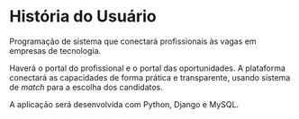 # História do Usuário


Programação de sistema que conectará profissionais às vagas em empresas de tecnologia. 

Haverá o portal do profissional e o portal das oportunidades. A plataforma conectará as capacidades de forma prática e transparente, usando sistema de *match* para a escolha dos candidatos.

A aplicação será desenvolvida com Python, Django e MySQL.




